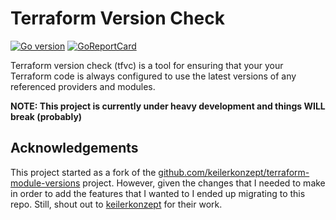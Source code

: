 # Terraform Version Check

[![Go version](https://img.shields.io/github/go-mod/go-version/tfverch/tfvc.svg)](https://github.com/tfverch/tfvc)
[![GoReportCard](https://goreportcard.com/badge/github.com/tfverch/tfvc)](https://goreportcard.com/report/github.com/tfverch/tfvc)

Terraform version check (tfvc) is a tool for ensuring that your your Terraform code is always configured to use the latest versions of any referenced providers and modules.

**NOTE: This project is currently under heavy development and things WILL break (probably)**

## Acknowledgements

This project started as a fork of the [github.com/keilerkonzept/terraform-module-versions](https://github.com/keilerkonzept/terraform-module-versions) project. However, given the changes that I needed to make in order to add the features that I wanted to I ended up migrating to this repo. Still, shout out to [keilerkonzept](https://github.com/keilerkonzept) for their work.
